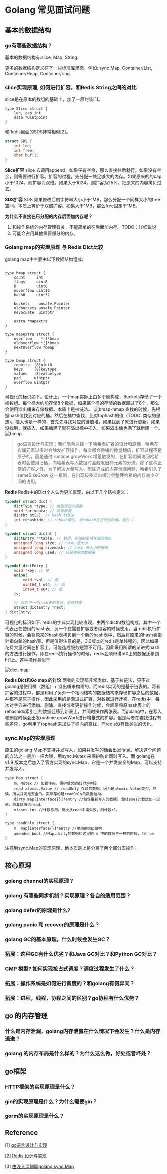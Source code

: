 # Golang 常见面试问题

## 基本的数据结构

### go有哪些数据结构？

基本的数据结构有:slice, Map, String.

更多的数据结构定义在了一些标准库里面，例如: sync.Map, Container/List, Container/Heap, Container/ring.

### slice实现原理, 如何进行扩容，和Redis String之间的对比

slice是在原本的数组的基础上，加了一层封装[1]。
```golang
type Slice struct {
    len, cap int
    data *Uintpoint
}
```
和Redis里面的SDS非常相似[2]。
```c
struct SDS {
    int len;
    int free;
    char buf[];
}
```
 **Slice扩容** slice 去调用append，如果任有空余，那么直接往后就行。如果没有空余，则需要进行扩容。扩容的过程，先分配一块足够大的内存。如果原来的的cap小于1024，则扩容为双倍。如果大于1024，则扩容为25%。把原来的内容拷贝过去。

 **SDS扩容** SDS 如果修改后的字符串大小小于1MB，那么分配一个同样大小的free空间。本质上等价于双倍扩容。如果大于1MB，那么free固定于1MB。

**为什么不直接在已分配的内存后面加内存呢？** 
1. 和操作系统的内存管理有关，不能简单的在后面加内存。TODO：详细说说
2. 可能会占用其他重要部分的内存。

### Golang map的实现原理 与 Redis Dict比较

golang map中主要由以下数据结构组成:

```golang

type hmap struct {
	count     int
	flags     uint8
	B         uint8
	noverflow uint16
	hash0     uint32

	buckets    unsafe.Pointer
	oldbuckets unsafe.Pointer
	nevacuate  uintptr

	extra *mapextra
}

type mapextra struct {
	overflow    *[]*bmap
	oldoverflow *[]*bmap
	nextOverflow *bmap
}

type bmap struct {
    topbits  [8]uint8
    keys     [8]keytype
    values   [8]valuetype
    pad      uintptr
    overflow uintptr
}

```
可视化的标识如下。设计上，一个map实际上由多个桶构成，Buckets存储了一个桶数组。每个桶大约能存储8个数据，如果某个桶的存储的数据超过了8个，那么会使用溢出桶来存储数据。本质上是拉链法。
![bmap-hmap](../../img/hmap-and-buckets.png)
查找的时候，先根据hash值找到对应的桶。然后在桶中查找，比对tophash的值（TODO: 类似的思想)。插入也是一样的，首先先寻找对应的键值堆，如果找到了就进行更新。如果没找到，就插入，如果桶满了就在溢出桶中插入，如果溢出桶也满了就新建一个。
![bmap](../../img/bmap.png)

> go语言设计与实现：我们简单总结一下哈希表扩容的设计和原理，哈希在存储元素过多时会触发扩容操作，每次都会将桶的数量翻倍，扩容过程不是原子的，而是通过 runtime.growWork 增量触发的，在扩容期间访问哈希表时会使用旧桶，向哈希表写入数据时会触发旧桶元素的分流。除了这种正常的扩容之外，为了解决大量写入、删除造成的内存泄漏问题，哈希引入了 sameSizeGrow 这一机制，在出现较多溢出桶时会整理哈希的内存减少空间的占用。



**Redis** Redis中的Dict个人认为更加直观，由以下几个结构定义：

```c
typedef struct dict {
    dictType *type; // 类型特定的函数
    void *privdata; // 私有数据
    dictht ht[2]; // hash table
    int rehashidx; // rehash索引，当rehash在进行的时候，值为-1
}

typedef struct dictht {
    dictEntry **table; // 数组，存储的是哈希表的指针
    unsigned long size; // hash 表大小
    unsigned long sizemask; // hash 表大小的掩码
    unsigned long used; // 已经使用的数据量
}

typedef dictEntry {
    void *key; // 键
    union{
        void *val; // 值
        uint64_t u64; // 值
        int64_t s64; // 值
    }v;

    // 指向下一个hash表的节点，形成链表
    struct dictEntry *next;
} dictEntry;
```
可视化的标识如下. redis的字典实现比较直观，由两个dictht数组构成，其中一个代表正在使用的hash表，另一个在需要扩容或者缩容的时候使用。当redis执行扩容的时候，会将原来的hash表拷贝到一个新的hash表中，然后将原来的hash表指针指向新的hash表。但是值得注意的是，3.0版本的redis是单线程的，因此如果花费大量时间在扩容上，可能造成服务短暂不可用。因此采用所谓的渐进式hash的方法进行操作，即在redis执行操作的时候，redis会顺带讲ht0上的数据迁移到ht1上。这种操作类似于

![dict-map](../../img/redis-dict.png)

**Redis Dict和Go map 的讨论** 两者的实现都非常类似，基于拉链法，只不过golang是使用桶（数组）+ 溢出桶来构建的，而redis实现的是基于链表的。两者扩容的过程中，都是利用了另外一个相同结构的数据结构来存储扩容之后的数据，并都不是原子操作，因此采用的是渐进式扩容，对数据进行迁移。在redis中，每次对字典进行添加、删除、查找或者更新操作时候，会顺带将原hash表上的rehashidx索引上的数据迁移到新表上，并同时操作两张表。而golang中，在写入和删除时候会出发runtime.growWork进行增量式的扩容。但是两者在查找过程有些差异，go利用了tophash来加快了桶内的查找，而redis没有做类似的优化。 

### sync.Map的实现原理

原生的golang Map不支持并发写入，如果并发写的话会出发fatal。解决这个问题的方法之一是加一把大锁，用sync.Mutex 来保护防止同时写入。而
golang在v1.9 版本之后加入了官方实现的sync.Map，它是一个并发安全的Map，可以支持并发写入。
```golang
type Map struct {
	mu Mutex // 加锁作用。保护后文的dirty字段
	read atomic.Value // readOnly 存读的数据。因为是atomic.Value类型，只读，所以并发是安全的。实际存的是readOnly的数据结构。
	dirty map[interface{}]*entry //包含最新写入的数据。当misses计数达到一定值，将其赋值给read。
	misses int //计数作用。每次从read中读失败，则计数+1。
}

type readOnly struct {
    m  map[interface{}]*entry //单纯的map结构
    amended bool //Map.dirty的数据和这里的 m 中的数据不一样的时候，为true 
}

```

注意到sync.Map的实现原理，他本质是上是分离了两个部分去操作。



## 核心原理

### golang channel的实现原理？

### golang 有哪些同步机制？实现原理？各自的适用范围？

### golang defer的原理是什么?

### golang panic 和 recover的原理是什么？

### golang GC的基本原理，什么时候会发生GC？

### 拓展：这种GC有什么优劣？和Java GC对比？和Python GC对比？

### GMP 模型? 如何实现抢占式调度？调度过程发生了什么？

### 拓展：操作系统是如何进行调度的？和golang有何异同？

### 拓展：进程，线程，协程之间的区别？go协程有什么优势？

## go 的内存管理

### 什么是内存泄漏，golang内存泄露在什么情况下会发生？什么是内存逃逸？

### golang 的内存布局是什么样的？为什么这么做，好处或者坏处？

## go框架

### HTTP框架的实现原理是什么？

### gin的实现原理是什么？为什么需要gin？

### gorm的实现原理是什么？

## Reference
[1] [go语言设计与实现](https://draveness.me/golang/)

[2] [Redis 设计与实现](https://www.baidu.com/s?wd=redis%20%E8%AE%BE%E8%AE%A1%E4%B8%8E%E5%AE%9E%E7%8E%B0&rsv_spt=1&rsv_iqid=0xbcbe594e0002439c&issp=1&f=8&rsv_bp=1&rsv_idx=2&ie=utf-8&tn=baiduhome_pg&rsv_dl=tb&rsv_enter=1&rsv_sug3=23&rsv_sug1=6&rsv_sug7=100&rsv_sug2=0&rsv_btype=i&inputT=3051&rsv_sug4=3051)

[3] [由浅入深聊聊golang sync.Map](https://blog.csdn.net/u011957758/article/details/96633984)

